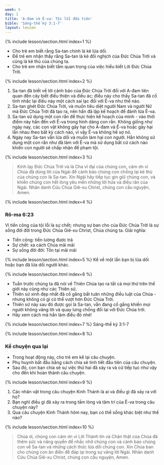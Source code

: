 ```yaml
---
week: 5
day: 1
title: 'A-đam và Ê-va: Tội lỗi đầu tiên'
bible: 'Sáng-thế ký 3:1-7'
layout: lesson
---
```



{% include lesson/section.html index=1 %}
- Cho trẻ em biết rằng Sa-tan chính là kẻ lừa dối.
- Để trẻ em nhận thấy rằng Sa-tan là kẻ đối nghịch của Đức Chúa Trời và cũng là kẻ thù của chúng ta.
- Cho trẻ em nhận biết tầm quan trọng của việc hiểu biết Lời Đức Chúa Trời.


{% include lesson/section.html index=2 %}
1. Sa-tan đã biết về lời cảnh báo của Đức Chúa Trời đối với A-đam liên quan đến cây biết điều thiện và điều ác; điều này cho thấy Sa-tan đã cố tình nhắc lại điều này một cách sai lạc đối với Ê-va như thế nào.
2. Sa-tan ghét Đức Chúa Trời, và muốn tiêu diệt người Nam và người Nữ mà Đức Chúa Trời đã tạo ra, nên hắn đã lập kế hoạch để đánh lừa Ê-va.
3. Sa-tan sử dụng một con rắn để thực hiện kế hoạch của mình - vào thời điểm này hắn đến với Ê-va trong hình dáng con rắn. Không giống như ngày nay, các con vật không gây hại cho A-đam và Ê-va hoặc gây hại lẫn nhau theo bất kỳ cách nào, vì vậy Ê-va không hề sợ nó.
4. Ngày nay Sa-tan vẫn lừa dối và muốn làm hại con người. Hắn không sử dụng một con rắn như đã làm với Ê-va mà sử dụng bất cứ cách nào khiến con người sẽ chấp nhận để phạm tội.


{% include lesson/section.html index=3 %}
> Kính lạy Đức Chúa Trời và là Cha vĩ đại của chúng con, cảm ơn vì Chúa đã dùng lời của Ngài để cảnh báo chúng con chống lại kẻ thù của chúng con là Sa-tan. Xin Ngài hãy tiếp tục gìn giữ chúng con, và khiến chúng con hết lòng yêu mến những lời hứa và điều răn của Ngài. Nhân danh Cứu Chúa Giê-xu Christ, chúng con cầu nguyện, Amen.


{% include lesson/section.html index=4 %}
### Rô-ma 6:23
Vì tiền công của tội lỗi là sự chết; nhưng sự ban cho của Đức Chúa Trời là sự sống đời đời trong Đức Chúa Giê-xu Christ, Chúa chúng ta.
Giải nghĩa:
- Tiền công: tiền lương được trả
- Sự chết: xa cách Chúa mãi mãi
- Sự sống đời đời: Tồn tại mãi mãi


{% include lesson/section.html index=5 %}
Kể về một lần bạn bị lừa dối hoặc bạn đã lừa dối người khác.


{% include lesson/section.html index=6 %}
- Tuần trước chúng ta đã nói về Thiên Chúa tạo ra tất cả mọi thứ trên thế giới này cũng như các Thiên sứ. 
- Thiên sứ xinh đẹp nhất đã cố gắng bất tuân những điều luật của Chúa - nhưng không có gì có thể vượt hơn Đức Chúa Trời. 
- Thiên sứ này sau đó được gọi là Sa-tan, vẫn đang cố gắng khiến mọi người không vâng lời và quay lưng chống đối lại với Đức Chúa trời.
- Hãy xem cách mà hắn làm điều đó nhé!


{% include lesson/section.html index=7 %}
Sáng-thế ký 3:1-7


{% include lesson/section.html index=8 %}
### Kể chuyện qua lại
- Trong hoạt động này, cho trẻ em kể lại câu chuyện. 
- Phụ huynh bắt đầu bằng cách chia sẻ tình tiết đầu tiên của câu chuyện.
- Sau đó, con bạn chia sẻ sự việc thứ hai đã xảy ra và cứ tiếp tục như vậy cho đến khi hoàn thành câu chuyện.


{% include lesson/section.html index=9 %}
1. Các nhân vật trong câu chuyện Kinh Thánh là ai và điều gì đã xảy ra với họ?
2. Bạn nghĩ điều gì đã xảy ra trong tấm lòng và tâm trí của Ê-va trong câu chuyện này?
3. Qua câu chuyện Kinh Thánh hôm nay, bạn có thể sống khác biệt như thế nào?


{% include lesson/section.html index=10 %}
> Chúa ơi, chúng con cảm ơn vì Lời Thành tín và Chân thật của Chúa đã thêm sức và năng quyền để nhắc nhở chúng con và cảnh báo chúng con về Sa-tan và những cách thức lừa dối chúng con. Xin Chúa ban cho chúng con ân điển để đáp lại trong sự vâng lời Ngài. Nhân danh Cứu Chúa Giê-xu Christ, chúng con cầu nguyện, Amen.
